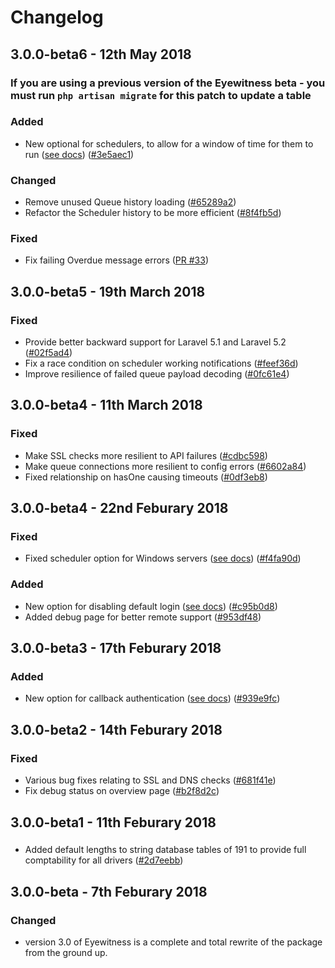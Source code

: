 # Changelog

## 3.0.0-beta6 - 12th May 2018

### If you are using a previous version of the Eyewitness beta - you must run `php artisan migrate` for this patch to update a table

### Added
- New optional for schedulers, to allow for a window of time for them to run ([see docs](monitors\scheduler.md#conditional-schedules)) ([#3e5aec1](https://github.com/eyewitness/eye/commit/3e5aec1b5c1268582339c384f5e97dfa4be688c6))

### Changed
- Remove unused Queue history loading ([#65289a2](https://github.com/eyewitness/eye/commit/65289a2760710405cd9f327a31dfc7c3e4f294ab))
- Refactor the Scheduler history to be more efficient ([#8f4fb5d](https://github.com/eyewitness/eye/commit/8f4fb5dae833dcc620ae67b75f4c4359963192d2))

### Fixed
- Fix failing Overdue message errors ([PR #33](https://github.com/eyewitness/eye/pull/33))


## 3.0.0-beta5 - 19th March 2018

### Fixed
- Provide better backward support for Laravel 5.1 and Laravel 5.2 ([#02f5ad4](https://github.com/eyewitness/eye/commit/02f5ad4b7c6a70f322897e4f91f62fc981669307))
- Fix a race condition on scheduler working notifications ([#feef36d](https://github.com/eyewitness/eye/commit/feef36d82c0a2cde37bedcf667f7f8ec2bacde56))
- Improve resilience of failed queue payload decoding ([#0fc61e4](https://github.com/eyewitness/eye/commit/0fc61e489481daf57c7979e861497cfe86eb85e9))


## 3.0.0-beta4 - 11th March 2018

### Fixed
- Make SSL checks more resilient to API failures ([#cdbc598](https://github.com/eyewitness/eye/commit/cdbc598693428a8652a179f5ea33a1efe458fa43))
- Make queue connections more resilient to config errors ([#6602a84](https://github.com/eyewitness/eye/commit/6602a84b12769edca90b6e5781bb3cb71b4894a7))
- Fixed relationship on hasOne causing timeouts ([#0df3eb8](https://github.com/eyewitness/eye/commit/0df3eb83bb8d88158486f2973b701951c4c55aca))


## 3.0.0-beta4 - 22nd Feburary 2018

### Fixed
- Fixed scheduler option for Windows servers ([see docs](configuration\general.md#disable-scheduler-background-tasks)) ([#f4fa90d](https://github.com/eyewitness/eye/commit/f4fa90dc976c410475580fbb6da8f5873782496f))

### Added
- New option for disabling default login ([see docs](configuration\authentication.md)) ([#c95b0d8](https://github.com/eyewitness/eye/commit/c95b0d8488d7fffec1f0ea112a7f66a80daa7416))
- Added debug page for better remote support ([#953df48](https://github.com/eyewitness/eye/commit/953df48483ecffd8bcb8c8d85c6295412191b70d))


## 3.0.0-beta3 - 17th Feburary 2018

### Added
- New option for callback authentication ([see docs](configuration\authentication.md)) ([#939e9fc](https://github.com/eyewitness/eye/commit/939e9fcd7e963face3bcf91c6f1e053c39b8a1d))

## 3.0.0-beta2 - 14th Feburary 2018

### Fixed
- Various bug fixes relating to SSL and DNS checks ([#681f41e](https://github.com/eyewitness/eye/commit/681f41e4f3450aa4df6078f93e9df102380603a6))
- Fix debug status on overview page ([#b2f8d2c](https://github.com/eyewitness/eye/commit/b2f8d2ceda7eee1359a46bd540221ab1cff8083f))

## 3.0.0-beta1 - 11th Feburary 2018

###
- Added default lengths to string database tables of 191 to provide full comptability for all drivers ([#2d7eebb](https://github.com/eyewitness/eye/commit/2d7eebbfc96cc22e23978c7e0dfc7eb8c46dcda7))

## 3.0.0-beta - 7th Feburary 2018

### Changed
- version 3.0 of Eyewitness is a complete and total rewrite of the package from the ground up.
